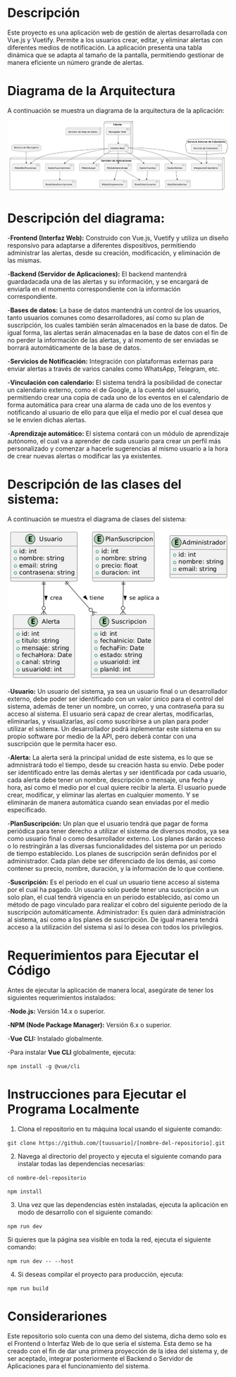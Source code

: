 # Descripción
Este proyecto es una aplicación web de gestión de alertas desarrollada con Vue.js y Vuetify. Permite a los usuarios crear, editar, y eliminar alertas con diferentes medios de notificación. La aplicación presenta una tabla dinámica que se adapta al tamaño de la pantalla, permitiendo gestionar de manera eficiente un número grande de alertas.

# Diagrama de la Arquitectura
A continuación se muestra un diagrama de la arquitectura de la aplicación:

![Vista del Deployment del sistema](Deployment.png)

# Descripción del diagrama:

-**Frontend (Interfaz Web):** Construido con Vue.js, Vuetify y utiliza un diseño responsivo para adaptarse a diferentes dispositivos, permitiendo administrar las alertas, desde su creación, modificación, y eliminación de las mismas.

-**Backend (Servidor de Aplicaciones):** El backend mantendrá guardadacada una de las alertas y su información, y se encargará de enviarla en el momento correspondiente con la información correspondiente.

-**Bases de datos:** La base de datos mantendrá un control de los usuarios, tanto usuarios comunes como desarrolladores, así como su plan de suscripción, los cuales también serán almacenados en la base de datos. De igual forma, las alertas serán almacenadas en la base de datos con el fin de no perder la información de las alertas, y al momento de ser enviadas se borrará automáticamente de la base de datos.

-**Servicios de Notificación:** Integración con plataformas externas para enviar alertas a través de varios canales como WhatsApp, Telegram, etc.

-**Vinculación con calendario:** El sistema tendrá la posibilidad de conectar un calendario externo, como el de Google, a la cuenta del usuario, permitiendo crear una copia de cada uno de los eventos en el calendario de forma automática para crear una alarma de cada uno de los eventos y notificando al usuario de ello para que elija el medio por el cual desea que se le envíen dichas alertas.

-**Aprendizaje automático:** El sistema contará con un módulo de aprendizaje autónomo, el cual va a aprender de cada usuario para crear un perfil más personalizado y comenzar a hacerle sugerencias al mismo usuario a la hora de crear nuevas alertas o modificar las ya existentes.

# Descripción de las clases del sistema:
A continuación se muestra el diagrama de clases del sistema:

![Diagrama de clases del sistema](Clases.png)

-**Usuario:** Un usuario del sistema, ya sea un usuario final o un desarrollador externo, debe poder ser identificado con un valor único para el control del sistema, además de tener un nombre, un correo, y una contraseña para su acceso al sistema. El usuario será capaz de crear alertas, modificarlas, eliminarlas, y visualizarlas, así como suscribirse a un plan para poder utilizar el sistema. Un desarrollador podrá inplementar este sistema en su propio software por medio de la API, pero deberá contar con una suscripción que le permita hacer eso.

-**Alerta:** La alerta será la principal unidad de este sistema, es lo que se admnistrará todo el tiempo, desde su creación hasta su envío. Debe poder ser identificado entre las demás alertas y ser identificada por cada usuario, cada alerta debe tener un nombre, descripción o mensaje, una fecha y hora, así como el medio por el cual quiere recibir la alerta. El usuario puede crear, modificar, y eliminar las alertas en cualquier momento. Y se eliminarán de manera automática cuando sean enviadas por el medio especificado.

-**PlanSuscripción:** Un plan que el usuario tendrá que pagar de forma periódica para tener derecho a utilizar el sistema de diversos modos, ya sea como usuario final o como desarrollador externo. Los planes darán acceso o lo restringirán a las diversas funcionalidades del sistema por un periodo de tiempo establecido. Los planes de suscripción serán definidos por el administrador. Cada plan debe ser diferenciado de los demás, así como contener su precio, nombre, duración, y la información de lo que contiene.

-**Suscripción:** Es el periodo en el cual un usuario tiene acceso al sistema por el cual ha pagado. Un usuario solo puede tener una suscripción a un solo plan, el cual tendrá vigencia en un periodo establecido, así como un método de pago vinculado para realizar el cobro del siguiente periodo de la suscripción automáticamente.
Administrador: Es quien dará administración al sistema, así como a los planes de suscripción. De igual manera tendrá acceso a la utilización del sistema si así lo desea con todos los privilegios.

# Requerimientos para Ejecutar el Código
Antes de ejecutar la aplicación de manera local, asegúrate de tener los siguientes requerimientos instalados:

-**Node.js:** Versión 14.x o superior.

-**NPM (Node Package Manager):** Versión 6.x o superior.

-**Vue CLI:** Instalado globalmente.

-Para instalar **Vue CLI** globalmente, ejecuta:

`npm install -g @vue/cli`


# Instrucciones para Ejecutar el Programa Localmente
1. Clona el repositorio en tu máquina local usando el siguiente comando:

`git clone https://github.com/[tuusuario]/[nombre-del-repositorio].git`

2. Navega al directorio del proyecto y ejecuta el siguiente comando para instalar todas las dependencias necesarias:

`cd nombre-del-repositorio`

`npm install`

3. Una vez que las dependencias estén instaladas, ejecuta la aplicación en modo de desarrollo con el siguiente comando:

`npm run dev`

Si quieres que la página sea visible en toda la red, ejecuta el siguiente comando:

`npm run dev -- --host`

4. Si deseas compilar el proyecto para producción, ejecuta:

`npm run build`


# Considerariones
Este repositorio solo cuenta con una demo del sistema, dicha demo solo es el Frontend o Interfaz Web de lo que sería el sistema.
Esta demo se ha creado con el fin de dar una primera proyección de la idea del sistema y, de ser aceptado, integrar posteriormente el Backend o Servidor de Aplicaciones para el funcionamiento del sistema.
